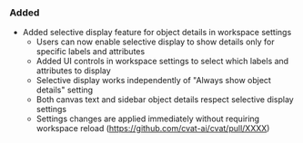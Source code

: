 ### Added

- Added selective display feature for object details in workspace settings
  - Users can now enable selective display to show details only for specific labels and attributes
  - Added UI controls in workspace settings to select which labels and attributes to display
  - Selective display works independently of "Always show object details" setting
  - Both canvas text and sidebar object details respect selective display settings
  - Settings changes are applied immediately without requiring workspace reload
  (<https://github.com/cvat-ai/cvat/pull/XXXX>)